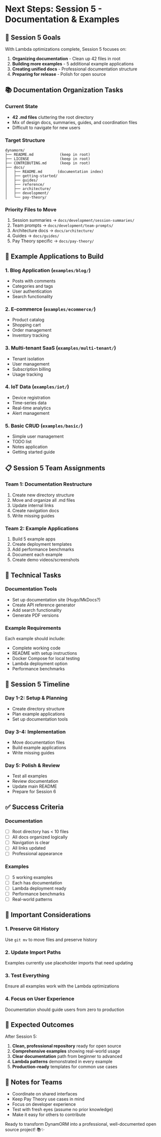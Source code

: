 # Next Steps: Session 5 - Documentation & Examples

## 🎯 Session 5 Goals

With Lambda optimizations complete, Session 5 focuses on:
1. **Organizing documentation** - Clean up 42 files in root
2. **Building more examples** - 5 additional example applications
3. **Creating unified docs** - Professional documentation structure
4. **Preparing for release** - Polish for open source

## 📚 Documentation Organization Tasks

### Current State
- **42 .md files** cluttering the root directory
- Mix of design docs, summaries, guides, and coordination files
- Difficult to navigate for new users

### Target Structure
```
dynamorm/
├── README.md            (keep in root)
├── LICENSE              (keep in root)
├── CONTRIBUTING.md      (keep in root)
├── docs/
│   ├── README.md       (documentation index)
│   ├── getting-started/
│   ├── guides/
│   ├── reference/
│   ├── architecture/
│   ├── development/
│   └── pay-theory/
```

### Priority Files to Move
1. Session summaries → `docs/development/session-summaries/`
2. Team prompts → `docs/development/team-prompts/`
3. Architecture docs → `docs/architecture/`
4. Guides → `docs/guides/`
5. Pay Theory specific → `docs/pay-theory/`

## 🚀 Example Applications to Build

### 1. Blog Application (`examples/blog/`)
- Posts with comments
- Categories and tags
- User authentication
- Search functionality

### 2. E-commerce (`examples/ecommerce/`)
- Product catalog
- Shopping cart
- Order management
- Inventory tracking

### 3. Multi-tenant SaaS (`examples/multi-tenant/`)
- Tenant isolation
- User management
- Subscription billing
- Usage tracking

### 4. IoT Data (`examples/iot/`)
- Device registration
- Time-series data
- Real-time analytics
- Alert management

### 5. Basic CRUD (`examples/basic/`)
- Simple user management
- TODO list
- Notes application
- Getting started guide

## 📋 Session 5 Team Assignments

### Team 1: Documentation Restructure
1. Create new directory structure
2. Move and organize all .md files
3. Update internal links
4. Create navigation docs
5. Write missing guides

### Team 2: Example Applications
1. Build 5 example apps
2. Create deployment templates
3. Add performance benchmarks
4. Document each example
5. Create demo videos/screenshots

## 🔧 Technical Tasks

### Documentation Tools
- Set up documentation site (Hugo/MkDocs?)
- Create API reference generator
- Add search functionality
- Generate PDF versions

### Example Requirements
Each example should include:
- Complete working code
- README with setup instructions
- Docker Compose for local testing
- Lambda deployment option
- Performance benchmarks

## 📅 Session 5 Timeline

### Day 1-2: Setup & Planning
- Create directory structure
- Plan example applications
- Set up documentation tools

### Day 3-4: Implementation
- Move documentation files
- Build example applications
- Write missing guides

### Day 5: Polish & Review
- Test all examples
- Review documentation
- Update main README
- Prepare for Session 6

## ✅ Success Criteria

### Documentation
- [ ] Root directory has < 10 files
- [ ] All docs organized logically
- [ ] Navigation is clear
- [ ] All links updated
- [ ] Professional appearance

### Examples
- [ ] 5 working examples
- [ ] Each has documentation
- [ ] Lambda deployment ready
- [ ] Performance benchmarks
- [ ] Real-world patterns

## 🚨 Important Considerations

### 1. Preserve Git History
Use `git mv` to move files and preserve history

### 2. Update Import Paths
Examples currently use placeholder imports that need updating

### 3. Test Everything
Ensure all examples work with the Lambda optimizations

### 4. Focus on User Experience
Documentation should guide users from zero to production

## 🎉 Expected Outcomes

After Session 5:
1. **Clean, professional repository** ready for open source
2. **Comprehensive examples** showing real-world usage
3. **Clear documentation** path from beginner to advanced
4. **Lambda patterns** demonstrated in every example
5. **Production-ready** templates for common use cases

## 📝 Notes for Teams

- Coordinate on shared interfaces
- Keep Pay Theory use cases in mind
- Focus on developer experience
- Test with fresh eyes (assume no prior knowledge)
- Make it easy for others to contribute

Ready to transform DynamORM into a professional, well-documented open source project! 📚✨ 